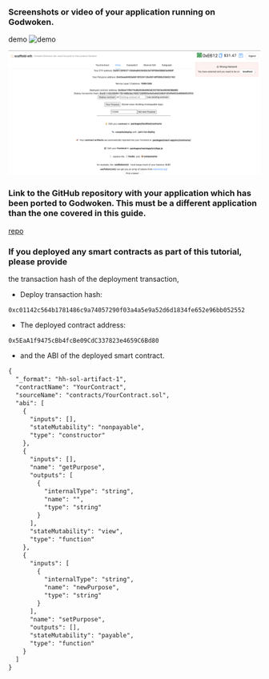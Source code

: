 ### Screenshots or video of your application running on Godwoken.

demo
![demo](https://recordit.co/Mnv5YLtM6M)

![node](../resource/07/CKB-resultPage.png)


### Link to the GitHub repository with your application which has been ported to Godwoken. This must be a different application than the one covered in this guide.

[repo](https://github.com/carmen0208/simple-eth-nervos-bridge)


### If you deployed any smart contracts as part of this tutorial, please provide 
the transaction hash of the deployment transaction, 

* Deploy transaction hash: 

```
0xc01142c564b1781486c9a74057290f03a4a5e9a52d6d1834fe652e96bb052552
```
* The deployed contract address:

```
0x5EaA1f9475cBb4fcBe09CdC337823e4659C6Bd80
```

* and the ABI of the deployed smart contract.

```
{
  "_format": "hh-sol-artifact-1",
  "contractName": "YourContract",
  "sourceName": "contracts/YourContract.sol",
  "abi": [
    {
      "inputs": [],
      "stateMutability": "nonpayable",
      "type": "constructor"
    },
    {
      "inputs": [],
      "name": "getPurpose",
      "outputs": [
        {
          "internalType": "string",
          "name": "",
          "type": "string"
        }
      ],
      "stateMutability": "view",
      "type": "function"
    },
    {
      "inputs": [
        {
          "internalType": "string",
          "name": "newPurpose",
          "type": "string"
        }
      ],
      "name": "setPurpose",
      "outputs": [],
      "stateMutability": "payable",
      "type": "function"
    }
  ]
}

```